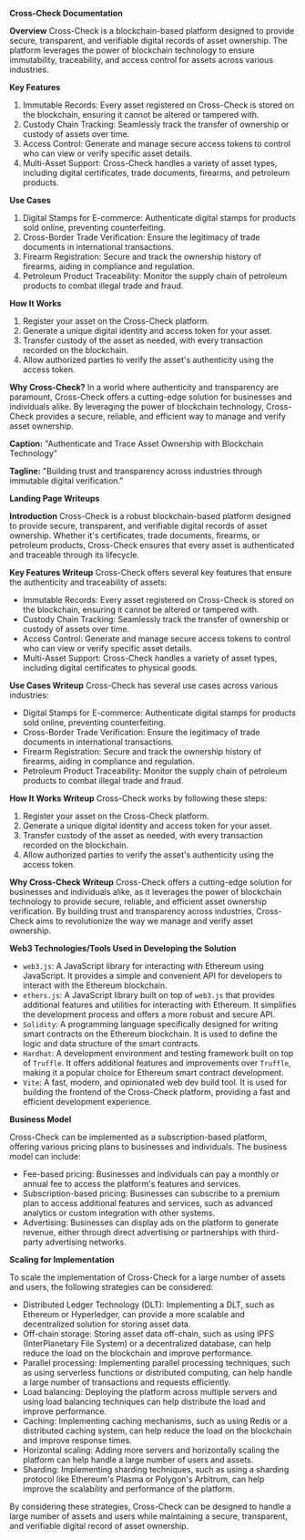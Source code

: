**Cross-Check Documentation**

**Overview**
Cross-Check is a blockchain-based platform designed to provide secure, transparent, and verifiable digital records of asset ownership. The platform leverages the power of blockchain technology to ensure immutability, traceability, and access control for assets across various industries.

**Key Features**
1. Immutable Records: Every asset registered on Cross-Check is stored on the blockchain, ensuring it cannot be altered or tampered with.
2. Custody Chain Tracking: Seamlessly track the transfer of ownership or custody of assets over time.
3. Access Control: Generate and manage secure access tokens to control who can view or verify specific asset details.
4. Multi-Asset Support: Cross-Check handles a variety of asset types, including digital certificates, trade documents, firearms, and petroleum products.

**Use Cases**
1. Digital Stamps for E-commerce: Authenticate digital stamps for products sold online, preventing counterfeiting.
2. Cross-Border Trade Verification: Ensure the legitimacy of trade documents in international transactions.
3. Firearm Registration: Secure and track the ownership history of firearms, aiding in compliance and regulation.
4. Petroleum Product Traceability: Monitor the supply chain of petroleum products to combat illegal trade and fraud.

**How It Works**
1. Register your asset on the Cross-Check platform.
2. Generate a unique digital identity and access token for your asset.
3. Transfer custody of the asset as needed, with every transaction recorded on the blockchain.
4. Allow authorized parties to verify the asset's authenticity using the access token.

**Why Cross-Check?**
In a world where authenticity and transparency are paramount, Cross-Check offers a cutting-edge solution for businesses and individuals alike. By leveraging the power of blockchain technology, Cross-Check provides a secure, reliable, and efficient way to manage and verify asset ownership.

**Caption:**
"Authenticate and Trace Asset Ownership with Blockchain Technology"

**Tagline:**
"Building trust and transparency across industries through immutable digital verification."

**Landing Page Writeups**

**Introduction**
Cross-Check is a robust blockchain-based platform designed to provide secure, transparent, and verifiable digital records of asset ownership. Whether it's certificates, trade documents, firearms, or petroleum products, Cross-Check ensures that every asset is authenticated and traceable through its lifecycle.

**Key Features Writeup**
Cross-Check offers several key features that ensure the authenticity and traceability of assets:
- Immutable Records: Every asset registered on Cross-Check is stored on the blockchain, ensuring it cannot be altered or tampered with.
- Custody Chain Tracking: Seamlessly track the transfer of ownership or custody of assets over time.
- Access Control: Generate and manage secure access tokens to control who can view or verify specific asset details.
- Multi-Asset Support: Cross-Check handles a variety of asset types, including digital certificates to physical goods.

**Use Cases Writeup**
Cross-Check has several use cases across various industries:
- Digital Stamps for E-commerce: Authenticate digital stamps for products sold online, preventing counterfeiting.
- Cross-Border Trade Verification: Ensure the legitimacy of trade documents in international transactions.
- Firearm Registration: Secure and track the ownership history of firearms, aiding in compliance and regulation.
- Petroleum Product Traceability: Monitor the supply chain of petroleum products to combat illegal trade and fraud.

**How It Works Writeup**
Cross-Check works by following these steps:
1. Register your asset on the Cross-Check platform.
2. Generate a unique digital identity and access token for your asset.
3. Transfer custody of the asset as needed, with every transaction recorded on the blockchain.
4. Allow authorized parties to verify the asset's authenticity using the access token.

**Why Cross-Check Writeup**
Cross-Check offers a cutting-edge solution for businesses and individuals alike, as it leverages the power of blockchain technology to provide secure, reliable, and efficient asset ownership verification. By building trust and transparency across industries, Cross-Check aims to revolutionize the way we manage and verify asset ownership.

**Web3 Technologies/Tools Used in Developing the Solution**

- `web3.js`: A JavaScript library for interacting with Ethereum using JavaScript. It provides a simple and convenient API for developers to interact with the Ethereum blockchain.
- `ethers.js`: A JavaScript library built on top of `web3.js` that provides additional features and utilities for interacting with Ethereum. It simplifies the development process and offers a more robust and secure API.
- `Solidity`: A programming language specifically designed for writing smart contracts on the Ethereum blockchain. It is used to define the logic and data structure of the smart contracts.
- `Hardhat`: A development environment and testing framework built on top of `Truffle`. It offers additional features and improvements over `Truffle`, making it a popular choice for Ethereum smart contract development.
- `Vite`: A fast, modern, and opinionated web dev build tool. It is used for building the frontend of the Cross-Check platform, providing a fast and efficient development experience.

**Business Model**

Cross-Check can be implemented as a subscription-based platform, offering various pricing plans to businesses and individuals. The business model can include:

- Fee-based pricing: Businesses and individuals can pay a monthly or annual fee to access the platform's features and services.
- Subscription-based pricing: Businesses can subscribe to a premium plan to access additional features and services, such as advanced analytics or custom integration with other systems.
- Advertising: Businesses can display ads on the platform to generate revenue, either through direct advertising or partnerships with third-party advertising networks.

**Scaling for Implementation**

To scale the implementation of Cross-Check for a large number of assets and users, the following strategies can be considered:

- Distributed Ledger Technology (DLT): Implementing a DLT, such as Ethereum or Hyperledger, can provide a more scalable and decentralized solution for storing asset data.
- Off-chain storage: Storing asset data off-chain, such as using IPFS (InterPlanetary File System) or a decentralized database, can help reduce the load on the blockchain and improve performance.
- Parallel processing: Implementing parallel processing techniques, such as using serverless functions or distributed computing, can help handle a large number of transactions and requests efficiently.
- Load balancing: Deploying the platform across multiple servers and using load balancing techniques can help distribute the load and improve performance.
- Caching: Implementing caching mechanisms, such as using Redis or a distributed caching system, can help reduce the load on the blockchain and improve response times.
- Horizontal scaling: Adding more servers and horizontally scaling the platform can help handle a large number of users and assets.
- Sharding: Implementing sharding techniques, such as using a sharding protocol like Ethereum's Plasma or Polygon's Arbitrum, can help improve the scalability and performance of the platform.

By considering these strategies, Cross-Check can be designed to handle a large number of assets and users while maintaining a secure, transparent, and verifiable digital record of asset ownership.

